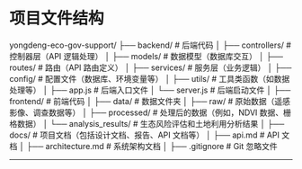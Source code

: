 

# 项目文件结构
yongdeng-eco-gov-support/
├── backend/ # 后端代码
│ ├── controllers/ # 控制器层（API 逻辑处理）
│ ├── models/ # 数据模型（数据库交互）
│ ├── routes/ # 路由（API 路由定义）
│ ├── services/ # 服务层（业务逻辑）
│ ├── config/ # 配置文件（数据库、环境变量等）
│ ├── utils/ # 工具类函数（如数据处理等）
│ ├── app.js # 后端入口文件
│ └── server.js # 后端启动文件
│
├── frontend/ # 前端代码
│
├── data/ # 数据文件夹
│ ├── raw/ # 原始数据（遥感影像、调查数据等）
│ ├── processed/ # 处理后的数据（例如，NDVI 数据、栅格数据）
│ └── analysis_results/ # 生态风险评估和土地利用分析结果
│
├── docs/ # 项目文档（包括设计文档、报告、API 文档等）
│ ├── api.md # API 文档
│ ├── architecture.md # 系统架构文档
│
├── .gitignore # Git 忽略文件

---
